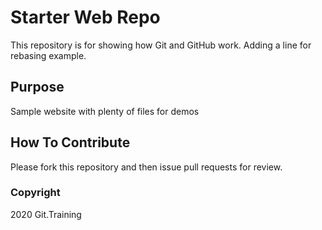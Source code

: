 # Starter Web Repo

This repository is for showing how Git and GitHub work. Adding a line for rebasing example.

## Purpose

Sample website with plenty of files for demos

## How To Contribute

Please fork this repository and then issue pull requests for review.

### Copyright

2020 Git.Training